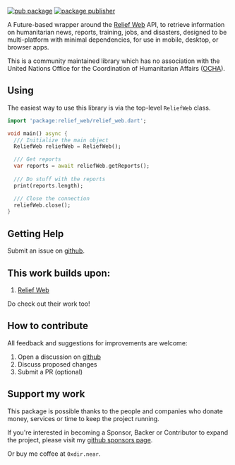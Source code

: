 [![pub package](https://img.shields.io/pub/v/relief_web.svg)](https://pub.dev/packages/relief_web)
[![package publisher](https://img.shields.io/pub/publisher/relief_web.svg)](https://pub.dev/packages/relief_web/publisher)

A Future-based wrapper around the [Relief Web] API, to retrieve information on humanitarian news,
reports, training, jobs, and disasters, designed to be multi-platform with minimal dependencies,
for use in mobile, desktop, or browser apps.

[Relief Web]: https://reliefweb.int/

This is a community maintained library which has no association
with the United Nations Office for the Coordination of Humanitarian Affairs ([OCHA]).

[OCHA]: https://www.unocha.org/our-work/information-management

## Using

The easiest way to use this library is via the top-level ```ReliefWeb``` class.

```dart
import 'package:relief_web/relief_web.dart';

void main() async {
  /// Initialize the main object
  ReliefWeb reliefWeb = ReliefWeb();

  /// Get reports
  var reports = await reliefWeb.getReports();
  
  /// Do stuff with the reports
  print(reports.length);

  /// Close the connection
  reliefWeb.close();
}
```

## Getting Help

Submit an issue on [github].

[github]: https://github.com/0xdir/relief_web_dart

## This work builds upon:

1. [Relief Web](https://reliefweb.int/about)

Do check out their work too!

## How to contribute

All feedback and suggestions for improvements are welcome:

1. Open a discussion on [github]
2. Discuss proposed changes
3. Submit a PR (optional)

[github]: https://github.com/0xdir/relief_web_dart

## Support my work

This package is possible thanks to the people and companies
who donate money, services or time to keep the project running.

If you're interested in becoming a Sponsor, Backer or Contributor
to expand the project, please visit my [github sponsors page].

[github sponsors page]: https://github.com/sponsors/0xdir

Or buy me coffee at `0xdir.near`.